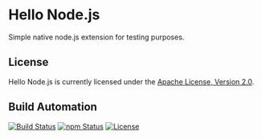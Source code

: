 # Hello Node.js

Simple native node.js extension for testing purposes.

## License

Hello Node.js is currently licensed under the [Apache License, Version 2.0](http://www.apache.org/licenses/).

## Build Automation

[![Build Status](https://github.com/joamag/hello-node/workflows/Main%20Workflow/badge.svg)](https://github.com/joamag/hello-node/actions)
[![npm Status](https://img.shields.io/npm/v/joamag-hello-node.svg)](https://www.npmjs.com/package/joamag-hello-node)
[![License](https://img.shields.io/badge/license-Apache%202.0-blue.svg)](https://www.apache.org/licenses/)
